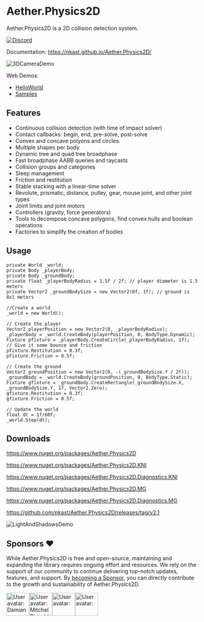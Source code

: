 # Aether.Physics2D

Aether.Physics2D is a 2D collision detection system.

[![Discord](https://img.shields.io/discord/780484381961093172?logo=discord&link=https%3A%2F%2Fdiscord.gg%2F95nPEjZ6mu)](https://discord.gg/95nPEjZ6mu)

Documentation: https://nkast.github.io/Aether.Physics2D/

![3DCameraDemo](Documentation//Images/3DCameraDemo.png)

Web Demos:
 - [HelloWorld](https://nkast.github.io/Aether.Physics2D/wasm/HelloWorld/)
 - [Samples](https://nkast.github.io/Aether.Physics2D/wasm/Samples/)

## Features

- Continuous collision detection (with time of impact solver)
- Contact callbacks: begin, end, pre-solve, post-solve
- Convex and concave polyons and circles.
- Multiple shapes per body
- Dynamic tree and quad tree broadphase
- Fast broadphase AABB queries and raycasts
- Collision groups and categories
- Sleep management
- Friction and restitution
- Stable stacking with a linear-time solver
- Revolute, prismatic, distance, pulley, gear, mouse joint, and other joint types
- Joint limits and joint motors
- Controllers (gravity, force generators)
- Tools to decompose concave polygons, find convex hulls and boolean operations
- Factories to simplify the creation of bodies

## Usage

    private World _world;
    private Body _playerBody;
    private Body _groundBody;
    private float _playerBodyRadius = 1.5f / 2f; // player diameter is 1.5 meters
    private Vector2 _groundBodySize = new Vector2(8f, 1f); // ground is 8x1 meters

    //Create a world
    _world = new World();

    // Create the player
    Vector2 playerPosition = new Vector2(0, _playerBodyRadius);
    _playerBody = _world.CreateBody(playerPosition, 0, BodyType.Dynamic);
    Fixture pfixture = _playerBody.CreateCircle(_playerBodyRadius, 1f);
    // Give it some bounce and friction
    pfixture.Restitution = 0.3f;
    pfixture.Friction = 0.5f;
    
    // Create the ground
    Vector2 groundPosition = new Vector2(0, -(_groundBodySize.Y / 2f));
    _groundBody = _world.CreateBody(groundPosition, 0, BodyType.Static);
    Fixture gfixture = _groundBody.CreateRectangle(_groundBodySize.X, _groundBodySize.Y, 1f, Vector2.Zero);
    gfixture.Restitution = 0.3f;
    gfixture.Friction = 0.5f;
    
    // Update the world
    float dt = 1f/60f;
    _world.Step(dt);


## Downloads

https://www.nuget.org/packages/Aether.Physics2D

https://www.nuget.org/packages/Aether.Physics2D.KNI

https://www.nuget.org/packages/Aether.Physics2D.Diagnostics.KNI

https://www.nuget.org/packages/Aether.Physics2D.MG

https://www.nuget.org/packages/Aether.Physics2D.Diagnostics.MG


https://github.com/nkast/Aether.Physics2D/releases/tag/v2.1

![LightAndShadowsDemo](Documentation//Images/LightAndShadowsDemo.png)

## Sponsors ❤️

While Aether.Physics2D is free and open-source, maintaining and expanding the library requires ongoing effort and resources. We rely on the support of our community to continue delivering top-notch updates, features, and support.
By [becoming a Sponsor](https://github.com/sponsors/nkast), you can directly contribute to the growth and sustainability of Aether.Physics2D. 

<!-- sponsors --><a href="https://github.com/damian-666"><img src="https:&#x2F;&#x2F;github.com&#x2F;damian-666.png" width="60px" alt="User avatar: Damian" /></a><a href="https://github.com/MutsiMutsi"><img src="https:&#x2F;&#x2F;github.com&#x2F;MutsiMutsi.png" width="60px" alt="User avatar: Mitchel Disveld" /></a><a href="https://github.com/slyonics"><img src="https:&#x2F;&#x2F;github.com&#x2F;slyonics.png" width="60px" alt="User avatar: " /></a><a href="https://github.com/squarebananas"><img src="https:&#x2F;&#x2F;github.com&#x2F;squarebananas.png" width="60px" alt="User avatar: " /></a><!-- sponsors -->
